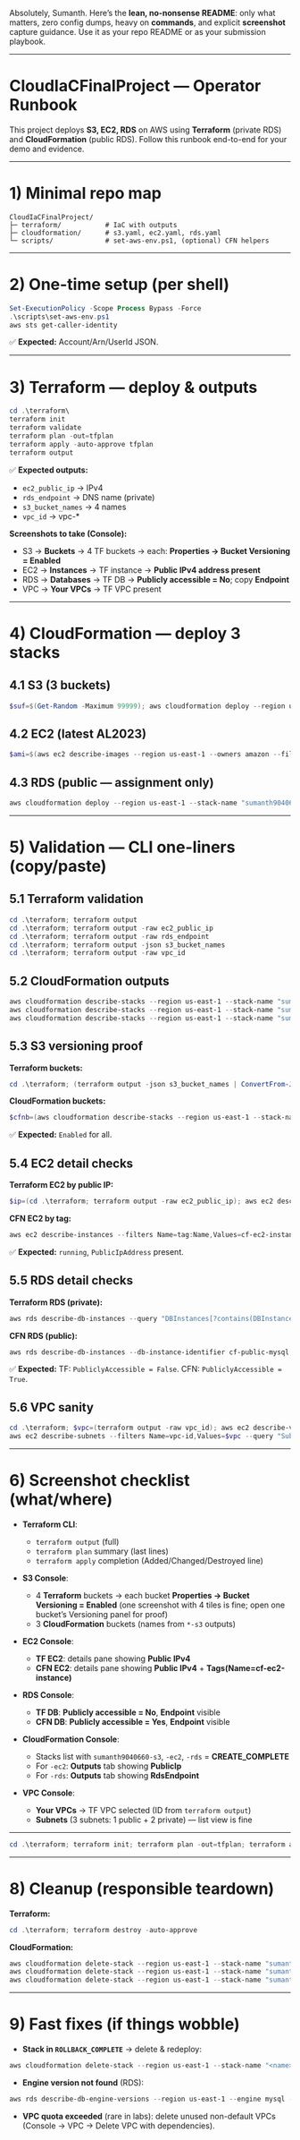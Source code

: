 Absolutely, Sumanth. Here’s the **lean, no-nonsense README**: only what matters, zero config dumps, heavy on **commands**, and explicit **screenshot** capture guidance. Use it as your repo README or as your submission playbook.

---

# CloudIaCFinalProject — Operator Runbook

This project deploys **S3, EC2, RDS** on AWS using **Terraform** (private RDS) and **CloudFormation** (public RDS). Follow this runbook end-to-end for your demo and evidence.

---

# 1) Minimal repo map

```
CloudIaCFinalProject/
├─ terraform/           # IaC with outputs
├─ cloudformation/      # s3.yaml, ec2.yaml, rds.yaml
└─ scripts/             # set-aws-env.ps1, (optional) CFN helpers
```

---

# 2) One-time setup (per shell)

```powershell
Set-ExecutionPolicy -Scope Process Bypass -Force
.\scripts\set-aws-env.ps1
aws sts get-caller-identity
```

✅ **Expected:** Account/Arn/UserId JSON.

---

# 3) Terraform — deploy & outputs

```powershell
cd .\terraform\
terraform init
terraform validate
terraform plan -out=tfplan
terraform apply -auto-approve tfplan
terraform output
```

✅ **Expected outputs:**

* `ec2_public_ip` → IPv4
* `rds_endpoint`  → DNS name (private)
* `s3_bucket_names` → 4 names
* `vpc_id` → vpc-\*

**Screenshots to take (Console):**

* S3 → **Buckets** → 4 TF buckets → each: **Properties → Bucket Versioning = Enabled**
* EC2 → **Instances** → TF instance → **Public IPv4 address present**
* RDS → **Databases** → TF DB → **Publicly accessible = No**; copy **Endpoint**
* VPC → **Your VPCs** → TF VPC present

---

# 4) CloudFormation — deploy 3 stacks

## 4.1 S3 (3 buckets)

```powershell
$suf=$(Get-Random -Maximum 99999); aws cloudformation deploy --region us-east-1 --stack-name "sumanth9040660-s3" --template-file ".\cloudformation\s3.yaml" --parameter-overrides BucketAName="sumanth9040660-cf-a-$suf" BucketBName="sumanth9040660-cf-b-$suf" BucketCName="sumanth9040660-cf-c-$suf"
```

## 4.2 EC2 (latest AL2023)

```powershell
$ami=$(aws ec2 describe-images --region us-east-1 --owners amazon --filters "Name=name,Values=al2023-ami-*-x86_64" --query "sort_by(Images,&CreationDate)[-1].ImageId" --output text); aws cloudformation deploy --region us-east-1 --stack-name "sumanth9040660-ec2" --template-file ".\cloudformation\ec2.yaml" --parameter-overrides AmiId="$ami" InstanceType="t3.micro" KeyName="" VpcCidr="10.60.0.0/16" PublicSubnetCidr="10.60.1.0/24" AllowSshCidr="0.0.0.0/0"
```

## 4.3 RDS (public — assignment only)

```powershell
aws cloudformation deploy --region us-east-1 --stack-name "sumanth9040660-rds" --template-file ".\cloudformation\rds.yaml" --parameter-overrides DBName="assignment3" DBUsername="adminuser" DBPassword="ChangeMe_Complex#123" EngineVersion="8.0"
```

---

# 5) Validation — CLI one-liners (copy/paste)

## 5.1 Terraform validation

```powershell
cd .\terraform; terraform output
cd .\terraform; terraform output -raw ec2_public_ip
cd .\terraform; terraform output -raw rds_endpoint
cd .\terraform; terraform output -json s3_bucket_names
cd .\terraform; terraform output -raw vpc_id
```

## 5.2 CloudFormation outputs

```powershell
aws cloudformation describe-stacks --region us-east-1 --stack-name "sumanth9040660-s3"  --query "Stacks[0].Outputs" --output table
aws cloudformation describe-stacks --region us-east-1 --stack-name "sumanth9040660-ec2" --query "Stacks[0].Outputs" --output table
aws cloudformation describe-stacks --region us-east-1 --stack-name "sumanth9040660-rds" --query "Stacks[0].Outputs" --output table
```

## 5.3 S3 versioning proof

**Terraform buckets:**

```powershell
cd .\terraform; (terraform output -json s3_bucket_names | ConvertFrom-Json) | % { "$_ : $(aws s3api get-bucket-versioning --bucket $_ --query Status --output text)" }
```

**CloudFormation buckets:**

```powershell
$cfnb=(aws cloudformation describe-stacks --region us-east-1 --stack-name "sumanth9040660-s3" --query "Stacks[0].Outputs[*].OutputValue" --output text).Split(); $cfnb | % { "$_ : $(aws s3api get-bucket-versioning --bucket $_ --query Status --output text)" }
```

✅ **Expected:** `Enabled` for all.

## 5.4 EC2 detail checks

**Terraform EC2 by public IP:**

```powershell
$ip=(cd .\terraform; terraform output -raw ec2_public_ip); aws ec2 describe-instances --filters Name=ip-address,Values=$ip --query "Reservations[0].Instances[0].[InstanceId,State.Name,PublicIpAddress,SubnetId,SecurityGroups[].GroupId]" --output table
```

**CFN EC2 by tag:**

```powershell
aws ec2 describe-instances --filters Name=tag:Name,Values=cf-ec2-instance --query "Reservations[0].Instances[0].[InstanceId,State.Name,PublicIpAddress,SubnetId]" --output table
```

✅ **Expected:** `running`, `PublicIpAddress` present.

## 5.5 RDS detail checks

**Terraform RDS (private):**

```powershell
aws rds describe-db-instances --query "DBInstances[?contains(DBInstanceIdentifier, 'mysql')].[DBInstanceIdentifier,DBInstanceStatus,PubliclyAccessible,Engine,EngineVersion]" --output table
```

**CFN RDS (public):**

```powershell
aws rds describe-db-instances --db-instance-identifier cf-public-mysql --query "DBInstances[0].[DBInstanceStatus,PubliclyAccessible,Endpoint.Address]" --output table
```

✅ **Expected:** TF: `PubliclyAccessible = False`. CFN: `PubliclyAccessible = True`.

## 5.6 VPC sanity

```powershell
cd .\terraform; $vpc=(terraform output -raw vpc_id); aws ec2 describe-vpcs --vpc-ids $vpc --query "Vpcs[0].[VpcId,CidrBlock,IsDefault]" --output table
aws ec2 describe-subnets --filters Name=vpc-id,Values=$vpc --query "Subnets[].[SubnetId,CidrBlock,MapPublicIpOnLaunch]" --output table
```

---

# 6) Screenshot checklist (what/where)

* **Terraform CLI**:

  * `terraform output` (full)
  * `terraform plan` summary (last lines)
  * `terraform apply` completion (Added/Changed/Destroyed line)

* **S3 Console**:

  * 4 **Terraform** buckets → each bucket **Properties → Bucket Versioning = Enabled** (one screenshot with 4 tiles is fine; open one bucket’s Versioning panel for proof)
  * 3 **CloudFormation** buckets (names from `*-s3` outputs)

* **EC2 Console**:

  * **TF EC2**: details pane showing **Public IPv4**
  * **CFN EC2**: details pane showing **Public IPv4** + **Tags(Name=cf-ec2-instance)**

* **RDS Console**:

  * **TF DB**: **Publicly accessible = No**, **Endpoint** visible
  * **CFN DB**: **Publicly accessible = Yes**, **Endpoint** visible

* **CloudFormation Console**:

  * Stacks list with `sumanth9040660-s3`, `-ec2`, `-rds` = **CREATE\_COMPLETE**
  * For `-ec2`: **Outputs** tab showing **PublicIp**
  * For `-rds`: **Outputs** tab showing **RdsEndpoint**

* **VPC Console**:

  * **Your VPCs** → TF VPC selected (ID from `terraform output`)
  * **Subnets** (3 subnets: 1 public + 2 private) — list view is fine

---

```powershell
cd .\terraform; terraform init; terraform plan -out=tfplan; terraform apply -auto-approve tfplan; terraform output
```



---

# 8) Cleanup (responsible teardown)

**Terraform:**

```powershell
cd .\terraform; terraform destroy -auto-approve
```

**CloudFormation:**

```powershell
aws cloudformation delete-stack --region us-east-1 --stack-name "sumanth9040660-rds"
aws cloudformation delete-stack --region us-east-1 --stack-name "sumanth9040660-ec2"
aws cloudformation delete-stack --region us-east-1 --stack-name "sumanth9040660-s3"
```

---

# 9) Fast fixes (if things wobble)

* **Stack in `ROLLBACK_COMPLETE`** → delete & redeploy:

```powershell
aws cloudformation delete-stack --region us-east-1 --stack-name "<name>"; aws cloudformation wait stack-delete-complete --region us-east-1 --stack-name "<name>"
```

* **Engine version not found** (RDS):

```powershell
aws rds describe-db-engine-versions --region us-east-1 --engine mysql --query "reverse(sort_by(DBEngineVersions[?starts_with(EngineVersion, '8.0')],&EngineVersion))[0].EngineVersion" --output text
```

* **VPC quota exceeded** (rare in labs): delete unused non-default VPCs (Console → VPC → Delete VPC with dependencies).



